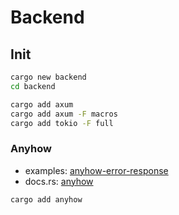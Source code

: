 # Backend

## Init

```bash
cargo new backend
cd backend
```

```bash
cargo add axum
cargo add axum -F macros
cargo add tokio -F full
```

### Anyhow

- examples: [anyhow-error-response](https://github.com/tokio-rs/axum/blob/main/examples/anyhow-error-response/src/main.rs)
- docs.rs: [anyhow](https://docs.rs/anyhow/latest/anyhow/)

```bash
cargo add anyhow
```

